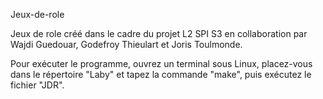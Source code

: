 
Jeux-de-role

Jeux de role créé dans le cadre du projet L2 SPI S3 en collaboration par Wajdi Guedouar, Godefroy Thieulart et Joris Toulmonde.

Pour exécuter le programme, ouvrez un terminal sous Linux, placez-vous dans le répertoire "Laby" et tapez la commande "make", puis exécutez le fichier "JDR".





